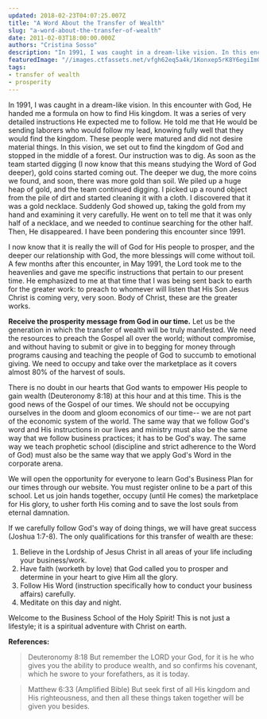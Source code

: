 ```yaml
---
updated: 2018-02-23T04:07:25.007Z
title: "A Word About the Transfer of Wealth"
slug: "a-word-about-the-transfer-of-wealth"
date: 2011-02-03T18:00:00.000Z
authors: "Cristina Sosso"
description: "In 1991, I was caught in a dream-like vision. In this encounter with God, He handed me a formula on how to find His kingdom. It was a series of very detailed instructions He expected me to follow. He told me that He would be sending laborers who would follow my lead, knowing fully well that they..."
featuredImage: "//images.ctfassets.net/vfgh62eq5a4k/1Konxep5rK8Y6egiImGAcG/d2d2b495e23632ab6c7cb5044d81c794/freddie-collins-309833-unsplash__1_.jpg"
tags:
- transfer of wealth
- prosperity
---
```

In 1991, I was caught in a dream-like vision. In this encounter with God, He handed me a formula on how to find His kingdom. It was a series of very detailed instructions He expected me to follow. He told me that He would be sending laborers who would follow my lead, knowing fully well that they would find the kingdom. These people were matured and did not desire material things. In this vision, we set out to find the kingdom of God and stopped in the middle of a forest. Our instruction was to dig. As soon as the team started digging (I now know that this means studying the Word of God deeper), gold coins started coming out. The deeper we dug, the more coins we found, and soon, there was more gold than soil. We piled up a huge heap of gold, and the team continued digging. I picked up a round object from the pile of dirt and started cleaning it with a cloth. I discovered that it was a gold necklace. Suddenly God showed up, taking the gold from my hand and examining it very carefully. He went on to tell me that it was only half of a necklace, and we needed to continue searching for the other half. Then, He disappeared. I have been pondering this encounter since 1991.

I now know that it is really the will of God for His people to prosper, and the deeper our relationship with God, the more blessings will come without toil. A few months after this encounter, in May 1991, the Lord took me to the heavenlies and gave me specific instructions that pertain to our present time. He emphasized to me at that time that I was being sent back to earth for the greater work: to preach to whomever will listen that His Son Jesus Christ is coming very, very soon. Body of Christ, these are the greater works.

__Receive the prosperity message from God in our time.__ Let us be the generation in which the transfer of wealth will be truly manifested. We need the resources to preach the Gospel all over the world; without compromise, and without having to submit or give in to begging for money through programs causing and teaching the people of God to succumb to emotional giving. We need to occupy and take over the marketplace as it covers almost 80% of the harvest of souls.

There is no doubt in our hearts that God wants to empower His people to gain wealth (Deuteronomy 8:18) at this hour and at this time. This is the good news of the Gospel of our times. We should not be occupying ourselves in the doom and gloom economics of our time-- we are not part of the economic system of the world. The same way that we follow God's word and His instructions in our lives and ministry must also be the same way that we follow business practices; it has to be God's way. The same way we teach prophetic school (discipline and strict adherence to the Word of God) must also be the same way that we apply God's Word in the corporate arena.

We will open the opportunity for everyone to learn God's Business Plan for our times through our website. You must register online to be a part of this school. Let us join hands together, occupy (until He comes) the marketplace for His glory, to usher forth His coming and to save the lost souls from eternal damnation.

If we carefully follow God's way of doing things, we will have great success (Joshua 1:7-8). The only qualifications for this transfer of wealth are these:

1. Believe in the Lordship of Jesus Christ in all areas of your life including your business/work. 
2. Have faith (worketh by love) that God called you to prosper and determine in your heart to give Him all the glory. 
3. Follow His Word (instruction specifically how to conduct your business affairs) carefully. 
4. Meditate on this day and night.

Welcome to the Business School of the Holy Spirit! This is not just a lifestyle; it is a spiritual adventure with Christ on earth.

__References:__
> Deuteronomy 8:18 But remember the LORD your God, for it is he who gives you the ability to produce wealth, and so confirms his covenant, which he swore to your forefathers, as it is today.

> Matthew 6:33 (Amplified Bible) But seek first of all His kingdom and His righteousness, and then all these things taken together will be given you besides.
